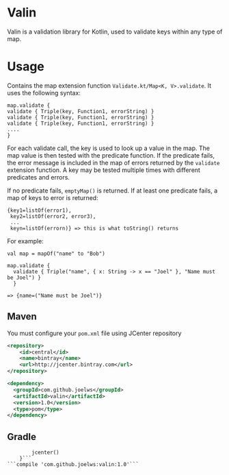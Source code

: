 # Valin
Valin is a validation library for Kotlin, used to validate keys within any type of map.

# Usage

Contains the map extension function `Validate.kt/Map<K, V>.validate`. It uses the following
syntax:

    map.validate {
    validate { Triple(key, Function1, errorString) }
    validate { Triple(key, Function1, errorString) }
    validate { Triple(key, Function1, errorString) }
    ....
    }

For each validate call, the key is used to look up a value in the map. The map value
is then tested with the predicate function. If the predicate fails, the error
message is included in the map of errors returned by the `validate` extension function. A
key may be tested multiple times with different predicates and errors.

If no predicate fails, `emptyMap()` is returned. If at least one predicate fails, a map of keys to error is returned:

    {key1=listOf(error1),
     key2=listOf(error2, error3),
     ...
     keyn=listOf(errorn)} => this is what toString() returns

For example:

    val map = mapOf("name" to "Bob")
    
    map.validate {
      validate { Triple("name", { x: String -> x == "Joel" }, "Name must be Joel") }
      }

    => {name=("Name must be Joel")}

## Maven

You must configure your ```pom.xml``` file using JCenter repository

```xml  
<repository>
    <id>central</id>
    <name>bintray</name>
    <url>http://jcenter.bintray.com</url>
</repository>
```

```xml
<dependency>
  <groupId>com.github.joelws</groupId>
  <artifactId>valin</artifactId>
  <version>1.0</version>
  <type>pom</type>
</dependency>
```

## Gradle
```repositories {
        jcenter()
    }```  
```compile 'com.github.joelws:valin:1.0'```
